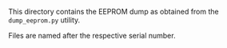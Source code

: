 This directory contains the EEPROM dump as obtained from the `dump_eeprom.py` utility.

Files are named after the respective serial number.
